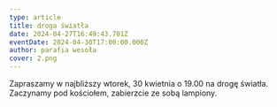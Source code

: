 ```yaml
---
type: article
title: droga światła
date: 2024-04-27T16:49:43.701Z
eventDate: 2024-04-30T17:00:00.000Z
author: parafia wesoła
cover: 2.png
---
```

<!--StartFragment-->

Zapraszamy w najbliższy wtorek, 30 kwietnia o 19.00 na drogę światła. Zaczynamy pod kościołem, zabierzcie ze sobą lampiony.

<!--EndFragment-->